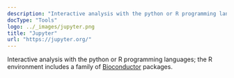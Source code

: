 ```yaml
---
description: "Interactive analysis with the python or R programming languages; the R environment includes a family of Bioconductor packages."
docType: "Tools"
logo: ../_images/jupyter.png
title: "Jupyter"
url: "https://jupyter.org/"
---
```

Interactive analysis with the python or R programming languages; the R environment includes a family of [Bioconductor](https://www.bioconductor.org/) packages.
